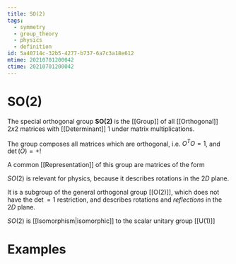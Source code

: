 ```yaml
---
title: SO(2)
tags:
  - symmetry
  - group_theory
  - physics
  - definition
id: 5a40714c-32b5-4277-b737-6a7c3a18e612
mtime: 20210701200042
ctime: 20210701200042
---
```


# SO(2)

The special orthogonal group **SO(2)** is the [[Group]] of all [[Orthogonal]]  $2x2$  matrices with [[Determinant]] $1$ under matrix multiplications.

The group composes all matrices which are orthogonal, i.e. $O^T O =1$, and $\det(O)=+!$

A common [[Representation]] of this group are matrices of the form

$SO(2)$ is relevant for physics, because it describes rotations in the $2D$ plane.

It is a subgroup of the general orthogonal group [[O(2)]], which does not have the $\det=1$ restriction, and describes rotations and _reflections_ in the $2D$ plane.

$SO(2)$ is [[Isomorphism|isomorphic]] to the scalar unitary group [[U(1)]]

# Examples
